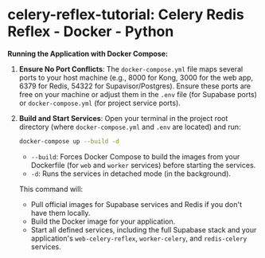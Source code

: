 
# celery-reflex-tutorial: Celery Redis Reflex - Docker - Python

**Running the Application with Docker Compose:**

1.  **Ensure No Port Conflicts**:
    The `docker-compose.yml` file maps several ports to your host machine (e.g., 8000 for Kong, 3000 for the web app, 6379 for Redis, 54322 for Supavisor/Postgres). Ensure these ports are free on your machine or adjust them in the `.env` file (for Supabase ports) or `docker-compose.yml` (for project service ports).

2.  **Build and Start Services**:
    Open your terminal in the project root directory (where `docker-compose.yml` and `.env` are located) and run:
    ```bash
    docker-compose up --build -d
    ```
    *   `--build`: Forces Docker Compose to build the images from your Dockerfile (for `web` and `worker` services) before starting the services.
    *   `-d`: Runs the services in detached mode (in the background).

    This command will:
    *   Pull official images for Supabase services and Redis if you don't have them locally.
    *   Build the Docker image for your application.
    *   Start all defined services, including the full Supabase stack and your application's `web-celery-reflex`, `worker-celery`, and `redis-celery` services.